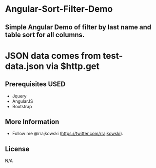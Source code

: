 Angular-Sort-Filter-Demo
========================

## Simple Angular Demo of filter by last name and table sort for all columns.
# JSON data comes from test-data.json via $http.get

## Prerequisites USED
* Jquery
* AngularJS
* Bootstrap

## More Information
  * Follow me @rrajkowski (https://twitter.com/rrajkowski).

## License
N/A

